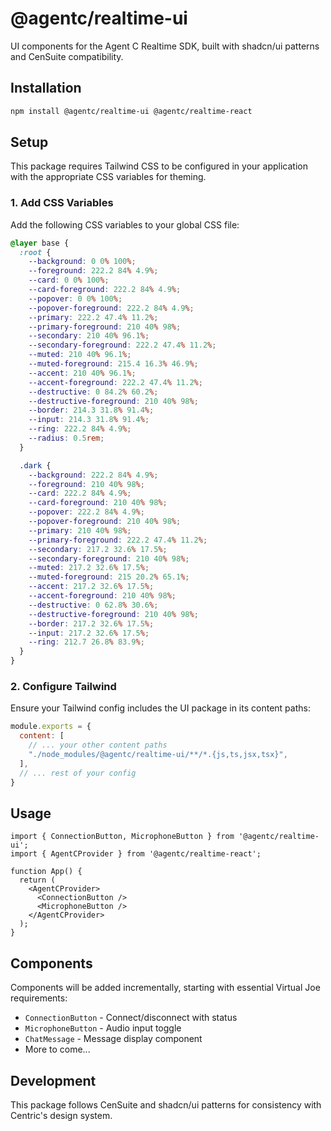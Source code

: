 # @agentc/realtime-ui

UI components for the Agent C Realtime SDK, built with shadcn/ui patterns and CenSuite compatibility.

## Installation

```bash
npm install @agentc/realtime-ui @agentc/realtime-react
```

## Setup

This package requires Tailwind CSS to be configured in your application with the appropriate CSS variables for theming.

### 1. Add CSS Variables

Add the following CSS variables to your global CSS file:

```css
@layer base {
  :root {
    --background: 0 0% 100%;
    --foreground: 222.2 84% 4.9%;
    --card: 0 0% 100%;
    --card-foreground: 222.2 84% 4.9%;
    --popover: 0 0% 100%;
    --popover-foreground: 222.2 84% 4.9%;
    --primary: 222.2 47.4% 11.2%;
    --primary-foreground: 210 40% 98%;
    --secondary: 210 40% 96.1%;
    --secondary-foreground: 222.2 47.4% 11.2%;
    --muted: 210 40% 96.1%;
    --muted-foreground: 215.4 16.3% 46.9%;
    --accent: 210 40% 96.1%;
    --accent-foreground: 222.2 47.4% 11.2%;
    --destructive: 0 84.2% 60.2%;
    --destructive-foreground: 210 40% 98%;
    --border: 214.3 31.8% 91.4%;
    --input: 214.3 31.8% 91.4%;
    --ring: 222.2 84% 4.9%;
    --radius: 0.5rem;
  }

  .dark {
    --background: 222.2 84% 4.9%;
    --foreground: 210 40% 98%;
    --card: 222.2 84% 4.9%;
    --card-foreground: 210 40% 98%;
    --popover: 222.2 84% 4.9%;
    --popover-foreground: 210 40% 98%;
    --primary: 210 40% 98%;
    --primary-foreground: 222.2 47.4% 11.2%;
    --secondary: 217.2 32.6% 17.5%;
    --secondary-foreground: 210 40% 98%;
    --muted: 217.2 32.6% 17.5%;
    --muted-foreground: 215 20.2% 65.1%;
    --accent: 217.2 32.6% 17.5%;
    --accent-foreground: 210 40% 98%;
    --destructive: 0 62.8% 30.6%;
    --destructive-foreground: 210 40% 98%;
    --border: 217.2 32.6% 17.5%;
    --input: 217.2 32.6% 17.5%;
    --ring: 212.7 26.8% 83.9%;
  }
}
```

### 2. Configure Tailwind

Ensure your Tailwind config includes the UI package in its content paths:

```js
module.exports = {
  content: [
    // ... your other content paths
    "./node_modules/@agentc/realtime-ui/**/*.{js,ts,jsx,tsx}",
  ],
  // ... rest of your config
}
```

## Usage

```tsx
import { ConnectionButton, MicrophoneButton } from '@agentc/realtime-ui';
import { AgentCProvider } from '@agentc/realtime-react';

function App() {
  return (
    <AgentCProvider>
      <ConnectionButton />
      <MicrophoneButton />
    </AgentCProvider>
  );
}
```

## Components

Components will be added incrementally, starting with essential Virtual Joe requirements:

- `ConnectionButton` - Connect/disconnect with status
- `MicrophoneButton` - Audio input toggle
- `ChatMessage` - Message display component
- More to come...

## Development

This package follows CenSuite and shadcn/ui patterns for consistency with Centric's design system.